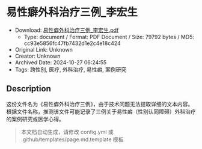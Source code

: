 # 易性癖外科治疗三例_李宏生

- Download: [易性癖外科治疗三例_李宏生.pdf](易性癖外科治疗三例_李宏生.pdf)
    - Type: document / Format: PDF Document / Size: 79792 bytes / MD5: cc93e5856fc47fb7432d1e2c4e18c424
- Original Link: Unknown
- Creator: Unknown
- Archived Date: 2024-10-27 06:24:55
- Tags: 跨性别, 医疗, 外科治疗, 易性癖, 案例研究

## Description

这份文件名为《易性癖外科治疗三例》，由于技术问题无法提取详细的文本内容。根据文件名称，推测该文件可能记录了三例关于易性癖（性别认同障碍）外科治疗的案例研究或医学心得。

> 本文档自动生成，请修改 config.yml 或 .github/templates/page.md.template 模板
